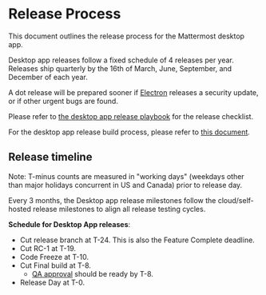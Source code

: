 # Release Process

This document outlines the release process for the Mattermost desktop app.

Desktop app releases follow a fixed schedule of 4 releases per year. Releases ship quarterly by the 16th of March, June, September, and December of each year.

A dot release will be prepared sooner if [Electron](https://github.com/electron/electron/releases) releases a security update, or if other urgent bugs are found.

Please refer to [the desktop app release playbook](https://community.mattermost.com/playbooks/playbooks/h3a39biacpnuim7ufmwiuuoxfo/outline) for the release checklist.

For the desktop app release build process, please refer to [this document](https://developers.mattermost.com/internal/desktop-release-process/).

## Release timeline

Note: T-minus counts are measured in "working days" (weekdays other than major holidays concurrent in US and Canada) prior to release day.

Every 3 months, the Desktop app release milestones follow the cloud/self-hosted release milestones to align all release testing cycles.

**Schedule for Desktop App releases**:
 - Cut release branch at T-24. This is also the Feature Complete deadline.
 - Cut RC-1 at T-19.
 - Code Freeze at T-10.
 - Cut Final build at T-8.
    - [QA approval](https://community.mattermost.com/playbooks/playbooks/h798dt39mpbymb8z5uoiuf4hdo/outline) should be ready by T-8.
 - Release Day at T-0.

